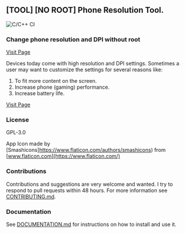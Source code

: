 ## [TOOL] [NO ROOT] Phone Resolution Tool.

![C/C++ CI](https://github.com/nadchif/phone-resolution-tool/workflows/C/C++%20CI/badge.svg)

### Change phone resolution and DPI without root

[Visit Page](https://forum.xda-developers.com/galaxy-s5/general/tool-change-phone-resolution-dpi-root-t3582863)

Devices today come with high resolution and DPI settings. Sometimes a user may want to customize the settings for several reasons like:
1. To fit more content on the screen.
2. Increase phone (gaming) performance.
3. Increase battery life. 

[Visit Page](https://forum.xda-developers.com/galaxy-s5/general/tool-change-phone-resolution-dpi-root-t3582863)

### License

GPL-3.0

App Icon made by [Smashicons]https://www.flaticon.com/authors/smashicons) from [www.flaticon.com](https://www.flaticon.com/)

### Contributions
Contributions and suggestions are very welcome and wanted. I try to respond to pull requests within 48 hours. For more information see [CONTRIBUTING.md](https://github.com/nadchif/phone-resolution-tool/blob/master/CONTRIBUTING.md).

### Documentation
See [DOCUMENTATION.md](https://github.com/nadchif/phone-resolution-tool/blob/master/DOCUMENTATION.md) for instructions on how to install and use it.
